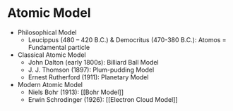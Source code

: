 # Atomic Model

- Philosophical Model
  - Leucippus (480 – 420 B.C.) & Democritus (470-380 B.C.): Atomos = Fundamental particle
- Classical Atomic Model
  - John Dalton (early 1800s): Billiard Ball Model
  - J. J. Thomson (1897): Plum-pudding Model
  - Ernest Rutherford (1911): Planetary Model
- Modern Atomic Model
  - Niels Bohr (1913): [[Bohr Model]]
  - Erwin Schrodinger (1926): [[Electron Cloud Model]]
